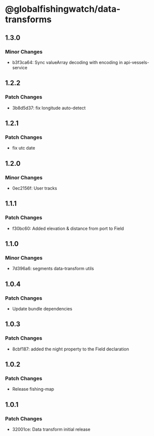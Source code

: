 # @globalfishingwatch/data-transforms

## 1.3.0

### Minor Changes

- b3f3ca64: Sync valueArray decoding with encoding in api-vessels-service

## 1.2.2

### Patch Changes

- 3b8d5d37: fix longitude auto-detect

## 1.2.1

### Patch Changes

- fix utc date

## 1.2.0

### Minor Changes

- 0ec2156f: User tracks

## 1.1.1

### Patch Changes

- f30bc60: Added elevation & distance from port to Field

## 1.1.0

### Minor Changes

- 7d396a6: segments data-transform utils

## 1.0.4

### Patch Changes

- Update bundle dependencies

## 1.0.3

### Patch Changes

- 8cbf187: added the night property to the Field declaration

## 1.0.2

### Patch Changes

- Release fishing-map

## 1.0.1

### Patch Changes

- 32001ce: Data transform initial release
